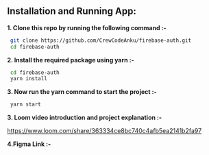 ## Installation and Running App:

**1. Clone this repo by running the following command :-**

```bash
 git clone https://github.com/CrewCodeAnku/firebase-auth.git
 cd firebase-auth
```

**2. Install the required package using yarn :-**

```bash
 cd firebase-auth
 yarn install
```

**3. Now run the yarn command to start the project :-**

```bash
 yarn start
```

**3. Loom video introduction and project explanation :-**

https://www.loom.com/share/363334ce8bc740c4afb5ea2141b2fa97

**4.Figma Link :-**

